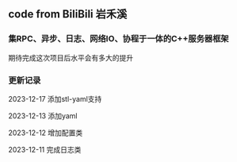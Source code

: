 ## code from BiliBili 岩禾溪

### 集RPC、异步、日志、网络IO、协程于一体的C++服务器框架

期待完成这次项目后水平会有多大的提升

### 更新记录
2023-12-17 添加stl-yaml支持

2023-12-13 添加yaml

2023-12-12 增加配置类

2023-12-11 完成日志类

